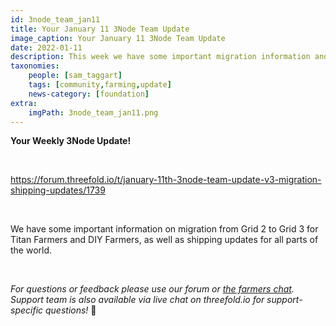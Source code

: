 ```yaml
---
id: 3node_team_jan11
title: Your January 11 3Node Team Update
image_caption: Your January 11 3Node Team Update
date: 2022-01-11
description: This week we have some important migration information and shipping updates!
taxonomies:
    people: [sam_taggart]
    tags: [community,farming,update]
    news-category: [foundation]
extra:
    imgPath: 3node_team_jan11.png
---
```


**Your Weekly 3Node Update!**

<br/>

https://forum.threefold.io/t/january-11th-3node-team-update-v3-migration-shipping-updates/1739

<br/>

We have some important information on migration from Grid 2 to Grid 3 for Titan Farmers and DIY Farmers, as well as shipping updates for all parts of the world.

<br/>

*For questions or feedback please use our forum or [the farmers chat](https://t.me/threefoldfarmers). Support team is also available via live chat on threefold.io for support-specific questions!* 🙏